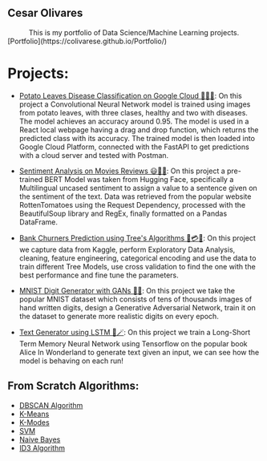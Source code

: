 
## Cesar Olivares
<div align="center">This is my portfolio of Data Science/Machine Learning projects.</div>
[Portfolio](https://colivarese.github.io/Portfolio/)

# Projects: 
* [Potato Leaves Disease Classification on Google Cloud 🥔🥬🍂](https://github.com/colivarese/Potato-Disease-Classification): 
    On this project a Convolutional Neural Network model is trained using images from potato leaves,
    with three clases, healthy and two with diseases. The model achieves an accuracy around 0.95.
    The model is used in a React local webpage having a drag and drop function, which returns the
    predicted class with its accuracy.
    The trained model is then loaded into Google Cloud Platform, connected with the FastAPI to get
    predictions with a cloud server and tested with Postman.
        <!--
        <p align="center">
        <img width="120" alt="Captura de Pantalla 2022-01-03 a la(s) 19 39 26" src="https://user-images.githubusercontent.com/80273045/148007912-17dc44c5-2dc6-44fa-9126-0e345ffda445.png"> <img width="120" alt="Captura de Pantalla 2022-01-03 a la(s) 19 40 20" src="https://user-images.githubusercontent.com/80273045/148008320-02b47121-1c63-4eca-84c2-4f2a8664b7bf.png">
        </p> -->



* [Sentiment Analysis on Movies Reviews 😃🤬🍿](https://github.com/colivarese/Sentiment-Analysis-with-BERT-and-Web-Scrapping/blob/main/Sentiment_Analysis_using_BERT.ipynb):
    On this project a pre-trained BERT Model was taken from Hugging Face, specifically a Multilingual uncased sentiment to assign a value to a sentence given on the sentiment of the text. Data was retrieved from the popular website RottenTomatoes using the Request Dependency, processed with the BeautifulSoup library and RegEx, finally formatted on a Pandas DataFrame. 
        <!--
        <p align='center'>
         <img width="360" alt="Captura de Pantalla 2022-01-03 a la(s) 19 39 26" src="https://user-images.githubusercontent.com/80273045/148017280-018bf722-a535-4a79-91b0-5d006fc17d3a.jpeg">
        </p> -->

* [Bank Churners Prediction using Tree's Algorithms 🏦💳🌳](https://github.com/colivarese/Bank-Churners-Prediction-):
On this project we capture data from Kaggle, perform Exploratory Data Analysis, cleaning, feature engineering, categorical encoding and use the data to train different Tree Models, use cross validation to find the one with the best performance and fine tune the parameters. 
    
* [MNIST Digit Generator with GANs 🔢🤖](https://github.com/colivarese/MNIST-Digit-Generator): 
    On this project we take the popular MNIST dataset which consists of tens of thousands images of hand written digits, design a Generative Adversarial Network, train it on the dataset to generate more realistic digits on every epoch.

* [Text Generator using LSTM 📝🪄](https://github.com/colivarese/Text-Generator-using-LSTM):
    On this project we train a Long-Short Term Memory Neural Network using Tensorflow on the popular book Alice In Wonderland to generate text given an input, we can see how the model is behaving on each run!
## From Scratch Algorithms:
* [DBSCAN Algorithm](https://github.com/colivarese/DBSCAN-Scratch-Python)  
* [K-Means](https://github.com/colivarese/K-Means-Scratch-Python-)
* [K-Modes](https://github.com/colivarese/K-Modes-Scratch-Python)
* [SVM](https://github.com/colivarese/SVM-Scratch-Python)
* [Naive Bayes](https://github.com/colivarese/Naive-Bayes-Python-Implementation)
* [ID3 Algorithm](https://github.com/colivarese/ID3-Algorithm-Implementation)
